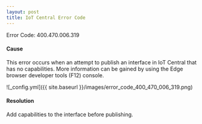 ```yaml
---
layout: post
title: IoT Central Error Code
---
```


Error Code: 400.470.006.319

#### Cause
This error occurs when an attempt to publish an interface in IoT Central that has no capabilities. More information can be gained by using the Edge browser developer tools (F12) console.

![_config.yml]({{ site.baseurl }}/images/error_code_400_470_006_319.png)

#### Resolution
Add capabilities to the interface before publishing.
